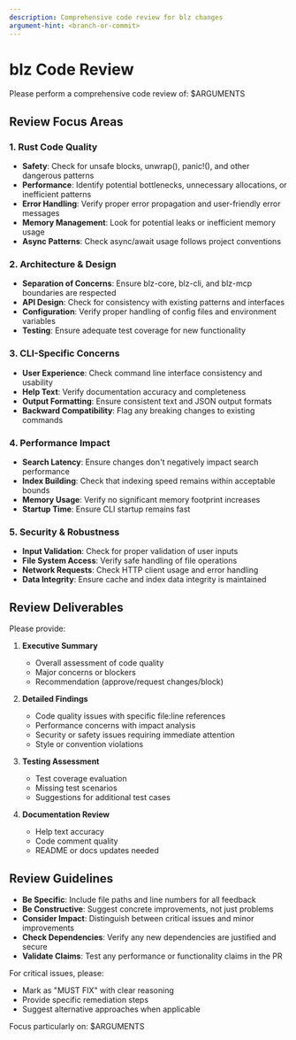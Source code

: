 ```yaml
---
description: Comprehensive code review for blz changes
argument-hint: <branch-or-commit>
---
```


# blz Code Review

Please perform a comprehensive code review of: $ARGUMENTS

## Review Focus Areas

### 1. **Rust Code Quality**
- **Safety**: Check for unsafe blocks, unwrap(), panic!(), and other dangerous patterns
- **Performance**: Identify potential bottlenecks, unnecessary allocations, or inefficient patterns
- **Error Handling**: Verify proper error propagation and user-friendly error messages
- **Memory Management**: Look for potential leaks or inefficient memory usage
- **Async Patterns**: Check async/await usage follows project conventions

### 2. **Architecture & Design**
- **Separation of Concerns**: Ensure blz-core, blz-cli, and blz-mcp boundaries are respected
- **API Design**: Check for consistency with existing patterns and interfaces
- **Configuration**: Verify proper handling of config files and environment variables
- **Testing**: Ensure adequate test coverage for new functionality

### 3. **CLI-Specific Concerns**
- **User Experience**: Check command line interface consistency and usability
- **Help Text**: Verify documentation accuracy and completeness
- **Output Formatting**: Ensure consistent text and JSON output formats
- **Backward Compatibility**: Flag any breaking changes to existing commands

### 4. **Performance Impact**
- **Search Latency**: Ensure changes don't negatively impact search performance
- **Index Building**: Check that indexing speed remains within acceptable bounds
- **Memory Usage**: Verify no significant memory footprint increases
- **Startup Time**: Ensure CLI startup remains fast

### 5. **Security & Robustness**
- **Input Validation**: Check for proper validation of user inputs
- **File System Access**: Verify safe handling of file operations
- **Network Requests**: Check HTTP client usage and error handling
- **Data Integrity**: Ensure cache and index data integrity is maintained

## Review Deliverables

Please provide:

1. **Executive Summary**
   - Overall assessment of code quality
   - Major concerns or blockers
   - Recommendation (approve/request changes/block)

2. **Detailed Findings**
   - Code quality issues with specific file:line references
   - Performance concerns with impact analysis
   - Security or safety issues requiring immediate attention
   - Style or convention violations

3. **Testing Assessment**
   - Test coverage evaluation
   - Missing test scenarios
   - Suggestions for additional test cases

4. **Documentation Review**
   - Help text accuracy
   - Code comment quality
   - README or docs updates needed

## Review Guidelines

- **Be Specific**: Include file paths and line numbers for all feedback
- **Be Constructive**: Suggest concrete improvements, not just problems
- **Consider Impact**: Distinguish between critical issues and minor improvements
- **Check Dependencies**: Verify any new dependencies are justified and secure
- **Validate Claims**: Test any performance or functionality claims in the PR

For critical issues, please:
- Mark as "MUST FIX" with clear reasoning
- Provide specific remediation steps
- Suggest alternative approaches when applicable

Focus particularly on: $ARGUMENTS